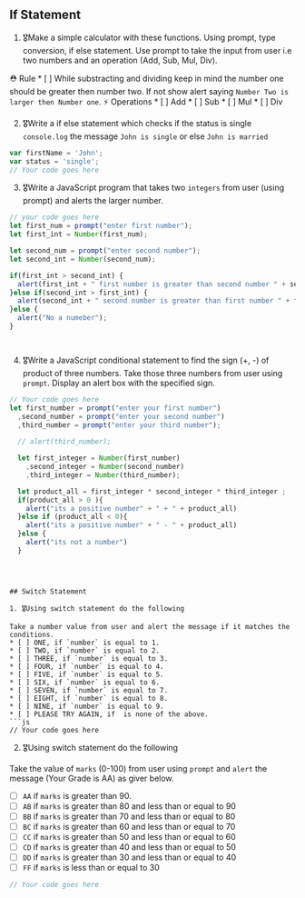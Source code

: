 ## If Statement
1.  🎖Make a simple calculator with these functions. Using prompt, type conversion, if else statement. Use prompt to take the input from user i.e two numbers and an operation (Add, Sub, Mul, Div).

  ⛑ Rule
    * [ ] While substracting and dividing keep in mind the number one should be greater then number two. If not show alert saying `Number Two is larger then Number one`.
  ⚡️ Operations
    * [ ] Add
    * [ ] Sub
    * [ ] Mul
    * [ ] Div

2. 🎖Write a if else statement which checks if the status is single `console.log` the message `John is single` or else `John is married`
```js
var firstName = 'John';
var status = 'single';
// Your code goes here
```

3. 🎖Write a JavaScript program that takes two `integers` from user (using prompt) and alerts the larger number.
```js
// your code goes here
let first_num = prompt("enter first number");
let first_int = Number(first_num);

let second_num = prompt("enter second number");
let second_int = Number(second_num);

if(first_int > second_int) {
  alert(first_int + " first number is greater than second number " + second_int);
}else if(second_int > first_int) {
  alert(second_int + " second number is greater than first number " + first_int);
}else {
  alert("No a numeber");
}




```


4. 🎖Write a JavaScript conditional statement to find the sign (+, -) of product of three numbers. Take those three numbers from user using `prompt`. Display an alert box with the specified sign.

```js
// Your code goes here
let first_number = prompt("enter your first number") 
  ,second_number = prompt("enter your second number") 
  ,third_number = prompt("enter your third number");
  
  // alert(third_number);

  let first_integer = Number(first_number)
    ,second_integer = Number(second_number)
    ,third_integer = Number(third_number);

  let product_all = first_integer * second_integer * third_integer ;
  if(product_all > 0 ){
    alert("its a positive number" + " + " + product_all)
  }else if (product_all < 0){
    alert("its a positive number" + " - " + product_all)
  }else {
    alert("its not a number")
  }
  



```
```

## Switch Statement

1. 🎖Using switch statement do the following

Take a number value from user and alert the message if it matches the conditions.
* [ ] ONE, if `number` is equal to 1.
* [ ] TWO, if `number` is equal to 2.
* [ ] THREE, if `number` is equal to 3.
* [ ] FOUR, if `number` is equal to 4.
* [ ] FIVE, if `number` is equal to 5.
* [ ] SIX, if `number` is equal to 6.
* [ ] SEVEN, if `number` is equal to 7.
* [ ] EIGHT, if `number` is equal to 8.
* [ ] NINE, if `number` is equal to 9.
* [ ] PLEASE TRY AGAIN, if  is none of the above.
```js
// Your code goes here
```

2. 🎖Using switch statement do the following

Take the value of `marks` (0-100) from user using `prompt` and `alert` the message (Your Grade is AA) as giver below.
* [ ] `AA` if `marks` is greater than 90.
* [ ] `AB` if `marks` is greater than 80 and less than or equal to 90
* [ ] `BB` if `marks` is greater than 70 and less than or equal to 80
* [ ] `BC` if `marks` is greater than 60 and less than or equal to 70
* [ ] `CC` if `marks` is greater than 50 and less than or equal to 60
* [ ] `CD` if `marks` is greater than 40 and less than or equal to 50
* [ ] `DD` if `marks` is greater than 30 and less than or equal to 40
* [ ] `FF` if `marks` is less than or equal to 30
```js
// Your code goes here
```
